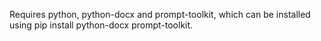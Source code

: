 Requires python, python-docx and prompt-toolkit, which can be installed using pip install python-docx prompt-toolkit.
